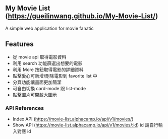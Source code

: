 ## My Movie List (https://gueilinwang.github.io/My-Movie-List/)

A simple web application for movie fanatic

## Features

- 從 movie api 取得電影資料
- 利用 search 功能篩選出想要的電影
- 利用 More 按鈕取得電影的詳細資料
- 點擊愛心可新增/刪除電影到 favorite list 中
- 分頁功能讓畫面更加簡潔
- 可自由切換 card-mode 跟 list-mode
- 點擊圖片可開啟大圖示

### API References

- Index API (https://movie-list.alphacamp.io/api/v1/movies/)
- Show API (https://movie-list.alphacamp.io/api/v1/movies/:id) id 請自行輸入對應 id
